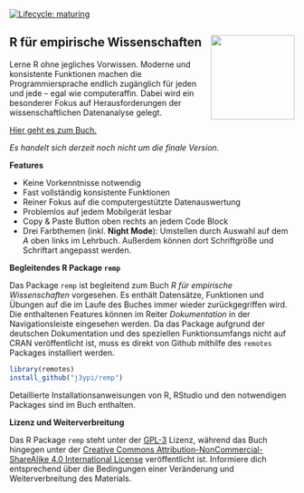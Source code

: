 <!-- badges: start -->
[![Lifecycle: maturing](https://img.shields.io/badge/lifecycle-maturing-blue.svg)](https://www.tidyverse.org/lifecycle/#maturing)
<!-- badges: end -->

## R für empirische Wissenschaften <img src='man/figures/logo.png' align="right" height="148.5"/>

Lerne R ohne jegliches Vorwissen. Moderne und konsistente Funktionen machen die Programmiersprache endlich zugänglich für jeden und jede – egal wie computeraffin. Dabei wird ein besonderer Fokus auf Herausforderungen der wissenschaftlichen Datenanalyse gelegt.

[Hier geht es zum Buch.](https://r-empirische-wissenschaften.de/buch/index.html)

*Es handelt sich derzeit noch nicht um die finale Version.*

**Features**

  - Keine Vorkenntnisse notwendig
  - Fast vollständig konsistente Funktionen
  - Reiner Fokus auf die computergestützte Datenauswertung 
  - Problemlos auf jedem Mobilgerät lesbar
  - Copy & Paste Button oben rechts an jedem Code Block 
  - Drei Farbthemen (inkl. **Night Mode**): Umstellen durch Auswahl auf dem *A* oben links im Lehrbuch. Außerdem können dort Schriftgröße und Schriftart angepasst werden.

**Begleitendes R Package `remp`**

Das Package `remp` ist begleitend zum Buch *R für empirische Wissenschaften* vorgesehen. Es enthält Datensätze, Funktionen und Übungen auf die im Laufe des Buches immer wieder zurückgegriffen wird. Die enthaltenen Features können im Reiter *Dokumentation* in der Navigationsleiste eingesehen werden. Da das Package aufgrund der deutschen Dokumentation und des speziellen Funktionsumfangs nicht auf CRAN veröffentlicht ist, muss es direkt von Github mithilfe des `remotes` Packages installiert werden.

```R
library(remotes)
install_github("j3ypi/remp")
```

Detaillierte Installationsanweisungen von R, RStudio und den notwendigen Packages sind im Buch enthalten.

**Lizenz und Weiterverbreitung**

Das R Package `remp` steht unter der [GPL-3](https://www.r-project.org/Licenses/GPL-3) Lizenz, während das Buch hingegen unter der [Creative Commons Attribution-NonCommercial-ShareAlike 4.0 International License](http://creativecommons.org/licenses/by-nc-sa/4.0/) veröffentlicht ist. Informiere dich entsprechend über die Bedingungen einer Veränderung und Weiterverbreitung des Materials.
